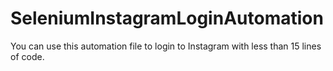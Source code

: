 # SeleniumInstagramLoginAutomation
You can use this automation file to login to Instagram with less than 15 lines of code.
